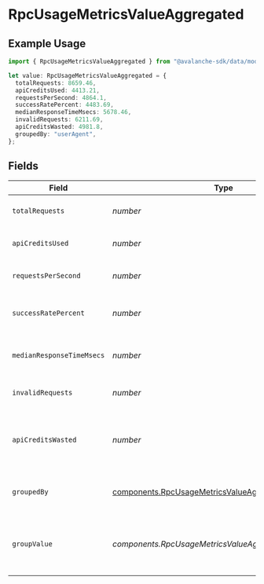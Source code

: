 # RpcUsageMetricsValueAggregated

## Example Usage

```typescript
import { RpcUsageMetricsValueAggregated } from "@avalanche-sdk/data/models/components";

let value: RpcUsageMetricsValueAggregated = {
  totalRequests: 8659.46,
  apiCreditsUsed: 4413.21,
  requestsPerSecond: 4864.1,
  successRatePercent: 4483.69,
  medianResponseTimeMsecs: 5678.46,
  invalidRequests: 6211.69,
  apiCreditsWasted: 4981.8,
  groupedBy: "userAgent",
};
```

## Fields

| Field                                                                                                                    | Type                                                                                                                     | Required                                                                                                                 | Description                                                                                                              |
| ------------------------------------------------------------------------------------------------------------------------ | ------------------------------------------------------------------------------------------------------------------------ | ------------------------------------------------------------------------------------------------------------------------ | ------------------------------------------------------------------------------------------------------------------------ |
| `totalRequests`                                                                                                          | *number*                                                                                                                 | :heavy_check_mark:                                                                                                       | The total number of requests                                                                                             |
| `apiCreditsUsed`                                                                                                         | *number*                                                                                                                 | :heavy_check_mark:                                                                                                       | The number of API credits used                                                                                           |
| `requestsPerSecond`                                                                                                      | *number*                                                                                                                 | :heavy_check_mark:                                                                                                       | The number of requests per second                                                                                        |
| `successRatePercent`                                                                                                     | *number*                                                                                                                 | :heavy_check_mark:                                                                                                       | The success rate percentage                                                                                              |
| `medianResponseTimeMsecs`                                                                                                | *number*                                                                                                                 | :heavy_check_mark:                                                                                                       | The median response time in milliseconds                                                                                 |
| `invalidRequests`                                                                                                        | *number*                                                                                                                 | :heavy_check_mark:                                                                                                       | The number of invalid requests                                                                                           |
| `apiCreditsWasted`                                                                                                       | *number*                                                                                                                 | :heavy_check_mark:                                                                                                       | The number of API credits wasted on invalid requests                                                                     |
| `groupedBy`                                                                                                              | [components.RpcUsageMetricsValueAggregatedGroupedBy](../../models/components/rpcusagemetricsvalueaggregatedgroupedby.md) | :heavy_check_mark:                                                                                                       | Column name used for data aggregation                                                                                    |
| `groupValue`                                                                                                             | *components.RpcUsageMetricsValueAggregatedGroupValue*                                                                    | :heavy_minus_sign:                                                                                                       | The value of the column used for data aggregation                                                                        |